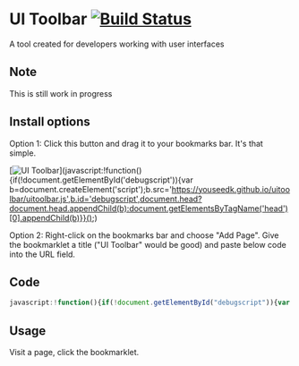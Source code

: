 # UI Toolbar [![Build Status](https://travis-ci.org/youseedk/uitoolbar.svg?branch=master)](https://travis-ci.org/youseedk/uitoolbar)
A tool created for developers working with user interfaces

## Note
This is still work in progress

## Install options

Option 1: Click this button and drag it to your bookmarks bar. It's that simple.

[![UI Toolbar](https://youseedk.github.io/uitoolbar/bookmarklet.png)](javascript:!function(){if(!document.getElementById('debugscript')){var b=document.createElement('script');b.src='https://youseedk.github.io/uitoolbar/uitoolbar.js',b.id='debugscript',document.head?document.head.appendChild(b):document.getElementsByTagName('head')[0].appendChild(b)}}();)


Option 2: Right-click on the bookmarks bar and choose "Add Page". Give the bookmarklet a title ("UI Toolbar" would be good) and paste below code into the URL field. 

## Code
```javascript
javascript:!function(){if(!document.getElementById("debugscript")){var b=document.createElement("script");b.src="https://youseedk.github.io/uitoolbar/uitoolbar.js",b.id="debugscript",document.head?document.head.appendChild(b):document.getElementsByTagName("head")[0].appendChild(b)}}();
```

## Usage
Visit a page, click the bookmarklet.
